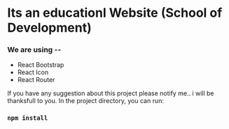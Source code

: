 # Its an educationl Website (School of Development)

### We are using --

- React Bootstrap
- React Icon
- React Router 

If you have any suggestion about this project please notify me.. i will be thanksfull to you.
In the project directory, you can run:
### `npm install`

